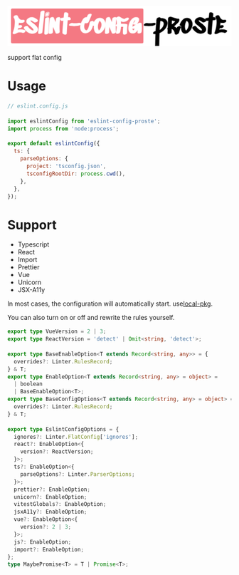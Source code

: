 <img src="https://raw.githubusercontent.com/xyhxx/program_preview/master/logo/eslint-config.png" />

support flat config

# Usage

```js
// eslint.config.js

import eslintConfig from 'eslint-config-proste';
import process from 'node:process';

export default eslintConfig({
  ts: {
    parseOptions: {
      project: 'tsconfig.json',
      tsconfigRootDir: process.cwd(),
    },
  },
});
```

# Support

- Typescript
- React
- Import
- Prettier
- Vue
- Unicorn
- JSX-A11y

In most cases, the configuration will automatically start.
use[local-pkg](https://www.npmjs.com/package/local-pkg).

You can also turn on or off and rewrite the rules yourself.

```ts
export type VueVersion = 2 | 3;
export type ReactVersion = 'detect' | Omit<string, 'detect'>;

export type BaseEnableOption<T extends Record<string, any>> = {
  overrides?: Linter.RulesRecord;
} & T;
export type EnableOption<T extends Record<string, any> = object> =
  | boolean
  | BaseEnableOption<T>;
export type BaseConfigOptions<T extends Record<string, any> = object> = {
  overrides?: Linter.RulesRecord;
} & T;

export type EslintConfigOptions = {
  ignores?: Linter.FlatConfig['ignores'];
  react?: EnableOption<{
    version?: ReactVersion;
  }>;
  ts?: EnableOption<{
    parseOptions?: Linter.ParserOptions;
  }>;
  prettier?: EnableOption;
  unicorn?: EnableOption;
  vitestGlobals?: EnableOption;
  jsxA11y?: EnableOption;
  vue?: EnableOption<{
    version?: 2 | 3;
  }>;
  js?: EnableOption;
  import?: EnableOption;
};
type MaybePromise<T> = T | Promise<T>;
```
